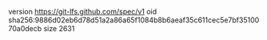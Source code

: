 version https://git-lfs.github.com/spec/v1
oid sha256:9886d02eb6d78d51a2a86a65f1084b8b6aeaf35c611cec5e7bf3510070a0decb
size 2631
